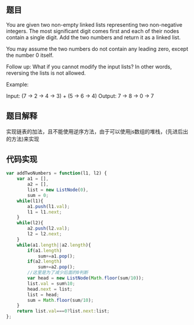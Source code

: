 ## 题目
You are given two non-empty linked lists representing two non-negative integers. The most significant digit comes first and each of their nodes contain a single digit. Add the two numbers and return it as a linked list.

You may assume the two numbers do not contain any leading zero, except the number 0 itself.

Follow up:
What if you cannot modify the input lists? In other words, reversing the lists is not allowed.

Example:

Input: (7 -> 2 -> 4 -> 3) + (5 -> 6 -> 4)
Output: 7 -> 8 -> 0 -> 7

## 题目解释
实现链表的加法，且不能使用逆序方法，由于可以使用js数组的堆栈，(先进后出的方法)来实现

## 代码实现
``` javascript
var addTwoNumbers = function(l1, l2) {
    var a1 = [],
        a2 = [],
        list = new ListNode(0),
        sum = 0;
    while(l1){
        a1.push(l1.val);
        l1 = l1.next;
    }
    while(l2){
        a2.push(l2.val);
        l2 = l2.next;
    }
    while(a1.length||a2.length){
        if(a1.length)
            sum+=a1.pop();
        if(a2.length)
            sum+=a2.pop();
        //这里是为了减少后面的0判断
        var head = new ListNode(Math.floor(sum/10));
        list.val = sum%10;
        head.next = list;
        list = head;
        sum = Math.floor(sum/10);
    }
    return list.val===0?list.next:list;
};
```
